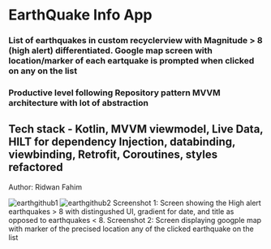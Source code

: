 # EarthQuake Info App 
### List of earthquakes in custom recyclerview with Magnitude > 8 (high alert) differentiated. Google map screen with location/marker of each eartquake is prompted when clicked on any on the list 
### Productive level following Repository pattern MVVM architecture with lot of abstraction
## Tech stack - Kotlin, MVVM viewmodel, Live Data, HILT for dependency Injection, databinding, viewbinding, Retrofit, Coroutines, styles refactored  
Author: Ridwan Fahim

![earthgithub1](https://user-images.githubusercontent.com/83381250/177684823-84ed7e45-48d9-4d99-8a5d-2d726a167ba9.png)
![earthgithub2](https://user-images.githubusercontent.com/83381250/177684157-56d2d77d-824c-4dcd-86d1-08d034fdde8c.png)
Screenshot 1: Screen showing the High alert earthquakes > 8 with distingushed UI, gradient for date, and title as opposed to earthquakes < 8.
Screenshot 2: Screen displaying googple map with marker of the precised location any of the clicked earthquake on the list
